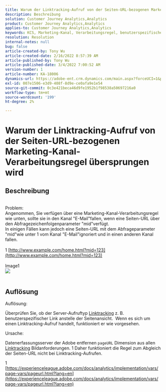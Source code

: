 ```yaml
---
title: Warum der Linktracking-Aufruf von der Seiten-URL-bezogenen Marketing-Kanal-Verarbeitungsregel übersprungen wird
description: Beschreibung
solution: Customer Journey Analytics,Analytics
product: Customer Journey Analytics,Analytics
applies-to: Customer Journey Analytics,Analytics
keywords: KCS, Marketing-Kanal, Verarbeitungsregel, benutzerspezifischer Link
resolution: Resolution
internal-notes: null
bug: false
article-created-by: Tony Wu
article-created-date: 2/16/2022 8:57:39 AM
article-published-by: Tony Wu
article-published-date: 3/4/2022 7:00:52 AM
version-number: 1
article-number: KA-18006
dynamics-url: https://adobe-ent.crm.dynamics.com/main.aspx?forceUCI=1&pagetype=entityrecord&etn=knowledgearticle&id=ef031979-068f-ec11-b400-00224804afa7
exl-id: 007e1506-e3d9-408f-8d9e-ce0afa9e1e54
source-git-commit: 0c3e421beca46d9fe1952b1f98538a50697216a0
workflow-type: tm+mt
source-wordcount: '199'
ht-degree: 2%

---
```


# Warum der Linktracking-Aufruf von der Seiten-URL-bezogenen Marketing-Kanal-Verarbeitungsregel übersprungen wird

## Beschreibung

 
<br>Problem:
<br>Angenommen, Sie verfügen über eine Marketing-Kanal-Verarbeitungsregel wie unten, sollte sie in den Kanal &quot;E-Mail&quot;fallen, wenn eine Seiten-URL über den Abfragezeichenfolgenparameter &quot;mid&quot;verfügt.
<br>In einigen Fällen kann jedoch eine Seiten-URL mit dem Abfrageparameter &quot;mid&quot;wie unter 1 vom Kanal &quot;E-Mail&quot;ignoriert und in einen anderen Kanal fallen.
<br> 
<br>1 [http://www.example.com/home.html?mid=123](http://www.example.com/home.html?mid=123)
<br> 
<br>Image1
<br>![](assets/___0a52cf71-078f-ec11-b400-00224804afa7___.png)
<br> 

## Auflösung




Auflösung:

Überprüfen Sie, ob der Server-Aufruftyp [Linktracking](https://experienceleague.adobe.com/docs/analytics/implementation/vars/functions/tl-method.html?lang=en) z. B. benutzerspezifischer Link anstelle der Seitenansicht.  Wenn es sich um einen Linktracking-Aufruf handelt, funktioniert er wie vorgesehen.



Ursache:

Datenerfassungsserver der Adobe entfernen `pageURL` Dimension aus allen [Linktracking](https://experienceleague.adobe.com/docs/analytics/implementation/vars/functions/tl-method.html?lang=en) Bildanforderungen. 1 Daher funktioniert die Regel zum Abgleich der Seiten-URL nicht bei Linktracking-Aufrufen.

1 [https://experienceleague.adobe.com/docs/analytics/implementation/vars/page-vars/pageurl.html?lang=en](https://experienceleague.adobe.com/docs/analytics/implementation/vars/page-vars/pageurl.html?lang=en)
